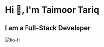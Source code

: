 # Hi 👋, I'm Taimoor Tariq
## I am a Full-Stack Developer

[![ko-fi](https://ko-fi.com/img/githubbutton_sm.svg)](https://ko-fi.com/C0C030IH9)

